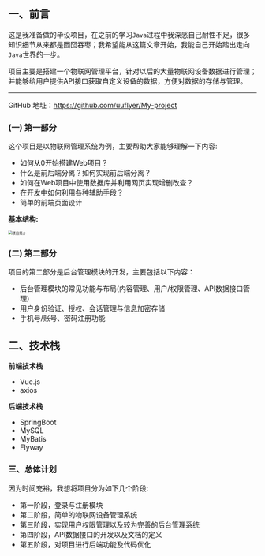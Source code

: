 ## 一、前言

这是我准备做的毕设项目，在之前的学习`Java`过程中我深感自己耐性不足，很多知识细节从来都是囫囵吞枣；我希望能从这篇文章开始，我能自己开始踏出走向`Java`世界的一步。

项目主要是搭建一个物联网管理平台，针对以后的大量物联网设备数据进行管理；并能够给用户提供API接口获取自定义设备的数据，方便对数据的存储与管理。

----

GitHub 地址：https://github.com/uuflyer/My-project

### (一) 第一部分

这个项目是以物联网管理系统为例，主要帮助大家能够理解一下内容:

- 如何从0开始搭建Web项目？
- 什么是前后端分离？如何实现前后端分离？
- 如何在Web项目中使用数据库并利用网页实现增删改查？
- 在开发中如何利用各种辅助手段？
- 简单的前端页面设计

**基本结构:**

<img src="VUE-SpringBoot-项目(一)/项目简介.png" alt="项目简介" style="zoom: 50%;" />

### (二) 第二部分

项目的第二部分是后台管理模块的开发，主要包括以下内容：

- 后台管理模块的常见功能与布局(内容管理、用户/权限管理、API数据接口管理)
- 用户身份验证、授权、会话管理与信息加密存储
- 手机号/账号、密码注册功能

## 二、技术栈

**前端技术栈**

- Vue.js
- axios

**后端技术栈**

- SpringBoot
- MySQL
- MyBatis
- Flyway 

### 三、总体计划

因为时间充裕，我想将项目分为如下几个阶段:

- 第一阶段，登录与注册模块
- 第二阶段，简单的物联网设备管理系统
- 第三阶段，实现用户权限管理以及较为完善的后台管理系统
- 第四阶段，API数据接口的开发以及文档的定义
- 第五阶段，对项目进行后端功能及代码优化

